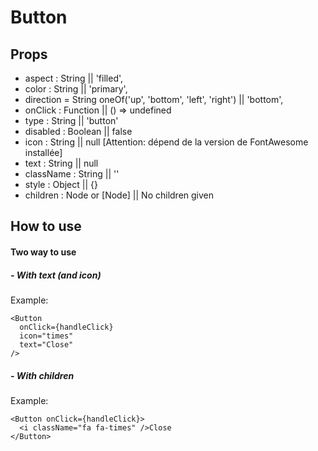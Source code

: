# Button
## Props
- aspect : String || 'filled',
- color : String || 'primary',
- direction = String oneOf('up', 'bottom', 'left', 'right') || 'bottom',
- onClick : Function || () => undefined
- type : String || 'button'
- disabled : Boolean || false
- icon : String || null [Attention: dépend de la version de FontAwesome installée]
- text : String || null
- className : String || ''
- style : Object || {}
- children : Node or [Node] || <span>No children given</span>

## How to use
#### Two way to use
##### - With text (and icon)
Example:

```JSX
<Button
  onClick={handleClick}
  icon="times"
  text="Close"
/>
```

##### - With children
Example:

```JSX
<Button onClick={handleClick}>
  <i className="fa fa-times" />Close
</Button>
```